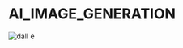 # AI_IMAGE_GENERATION
![dall e](https://github.com/sakshivbp1812/AI-Image-Generation-App/assets/119687173/8965fb38-9422-4f9d-a337-eaf7abdc8727)
